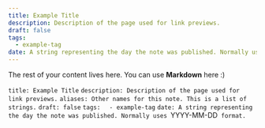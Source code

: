 ```yaml
---
title: Example Title
description: Description of the page used for link previews.
draft: false
tags:
  - example-tag
date: A string representing the day the note was published. Normally uses `YYYY-MM-DD` format.
---
```

 
The rest of your content lives here. You can use **Markdown** here :)

`title: Example Title`
`description: Description of the page used for link previews.`
`aliases: Other names for this note. This is a list of strings.`
`draft: false`
`tags:`
`  - example-tag`
`date: A string representing the day the note was published. Normally uses `YYYY-MM-DD` format.`